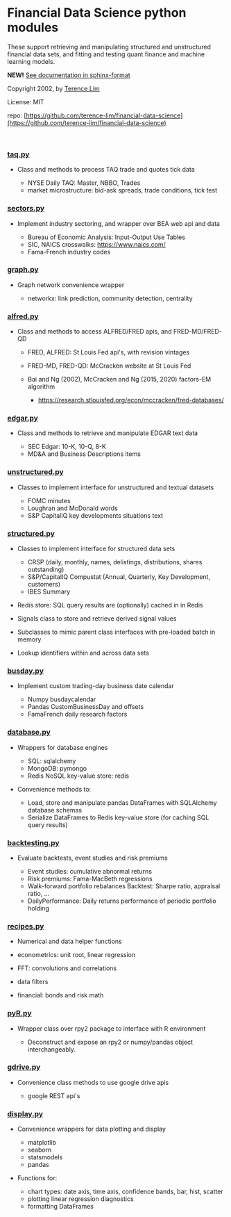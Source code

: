 # Financial Data Science python modules

These support retrieving and manipulating structured and
unstructured financial data sets, and fitting and testing quant finance and
machine learning models.

__NEW!__ [See documentation in sphinx-format](https://terence-lim.github.io/financial-data-science-docs/)


Copyright 2002, by [Terence Lim](https://www.linkedin.com/in/terencelim)

License: MIT

repo: [https://github.com/terence-lim/financial-data-science](https://github.com/terence-lim/financial-data-science)

&nbsp;


### [taq.py](taq.py)

- Class and methods to process TAQ trade and quotes tick data

  - NYSE Daily TAQ: Master, NBBO, Trades
  - market microstructure: bid-ask spreads, trade conditions, tick test

### [sectors.py](sectors.py)

- Implement industry sectoring, and wrapper over BEA web api and data

  - Bureau of Economic Analysis: Input-Output Use Tables
  - SIC, NAICS crosswalks: https://www.naics.com/
  - Fama-French industry codes

### [graph.py](graph.py)

- Graph network convenience wrapper

  - networkx: link prediction, community detection, centrality

### [alfred.py](alfred.py)

- Class and methods to access ALFRED/FRED apis, and FRED-MD/FRED-QD

  - FRED, ALFRED: St Louis Fed api's, with revision vintages
  - FRED-MD, FRED-QD: McCracken website at St Louis Fed
  - Bai and Ng (2002), McCracken and Ng (2015, 2020) factors-EM algorithm

    - https://research.stlouisfed.org/econ/mccracken/fred-databases/

### [edgar.py](edgar.py)

- Class and methods to retrieve and manipulate EDGAR text data

  - SEC Edgar: 10-K, 10-Q, 8-K
  - MD&A and Business Descriptions items

### [unstructured.py](unstructured.py)

- Classes to implement interface for unstructured and textual datasets

  - FOMC minutes
  - Loughran and McDonald words
  - S&P CapitalIQ key developments situations text

### [structured.py](structured.py)

- Classes to implement interface for structured data sets

  - CRSP (daily, monthly, names, delistings, distributions, shares outstanding)
  - S&P/CapitalIQ Compustat (Annual, Quarterly, Key Development, customers)
  - IBES Summary

- Redis store: SQL query results are (optionally) cached in in Redis

- Signals class to store and retrieve derived signal values

- Subclasses to mimic parent class interfaces with pre-loaded batch in memory

- Lookup identifiers within and across data sets


### [busday.py](busday.py)

- Implement custom trading-day business date calendar 

  - Numpy busdaycalendar
  - Pandas CustomBusinessDay and offsets
  - FamaFrench daily research factors

### [database.py](database.py)

- Wrappers for database engines

  - SQL: sqlalchemy
  - MongoDB: pymongo
  - Redis NoSQL key-value store: redis

- Convenience methods to:

  - Load, store and manipulate pandas DataFrames with SQLAlchemy database schemas
  - Serialize DataFrames to Redis key-value store (for caching SQL query results)

### [backtesting.py](backtesting.py)

- Evaluate backtests, event studies and risk premiums

  - Event studies: cumulative abnormal returns
  - Risk premiums: Fama-MacBeth regressions
  - Walk-forward portfolio rebalances Backtest: Sharpe ratio, appraisal ratio, ...
  - DailyPerformance: Daily returns performance of periodic portfolio holding


### [recipes.py](recipes.py)

- Numerical and data helper functions

- econometrics: unit root, linear regression
- FFT: convolutions and correlations
- data filters
- financial: bonds and risk math

### [pyR.py](pyR.py)

- Wrapper class over rpy2 package to interface with R environment

  - Deconstruct and expose an rpy2 or numpy/pandas object interchangeably.

### [gdrive.py](gdrive.py)

- Convenience class methods to use google drive apis

  - google REST api's


### [display.py](display.py)

- Convenience wrappers for data plotting and display

  - matplotlib
  - seaborn
  - statsmodels
  - pandas

- Functions for:

  - chart types: date axis, time axis, confidence bands, bar, hist, scatter
  - plotting linear regression diagnostics
  - formatting DataFrames
